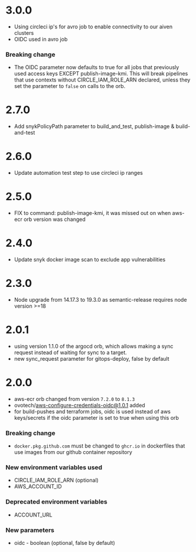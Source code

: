 # 3.0.0
* Using circleci ip's for avro job to enable connectivity to our aiven clusters
* OIDC used in avro job
### Breaking change
* The OIDC parameter now defaults to true for all jobs that previously used access keys EXCEPT publish-image-kmi. This will break pipelines that use contexts without CIRCLE_IAM_ROLE_ARN declared, unless they set the parameter to `false` on calls to the orb.

# 2.7.0
* Add snykPolicyPath parameter to build_and_test, publish-image & build-and-test

# 2.6.0
* Update automation test step to use circleci ip ranges

# 2.5.0
* FIX to command: publish-image-kmi, it was missed out on when aws-ecr orb version was changed

# 2.4.0
* Update snyk docker image scan to exclude app vulnerabilities

# 2.3.0
* Node upgrade from 14.17.3 to 19.3.0 as semantic-release requires node version >=18

# 2.0.1
* using version 1.1.0 of the argocd orb, which allows making a sync request instead of waiting for sync to a target.
* new sync_request parameter for gitops-deploy, false by default

# 2.0.0

* aws-ecr orb changed from version `7.2.0` to `8.1.3`
* ovotech/aws-configure-credentials-oidc@1.0.1 added
* for build-pushes and terraform jobs, oidc is used instead of aws keys/secrets if the oidc parameter is set to true when using this orb

### Breaking change
* `docker.pkg.github.com` must be changed to `ghcr.io` in dockerfiles that use images from our github container repository

### New environment variables used
* CIRCLE_IAM_ROLE_ARN (optional)
* AWS_ACCOUNT_ID

### Deprecated environment variables
* ACCOUNT_URL

### New parameters
* oidc - boolean (optional, false by default)
